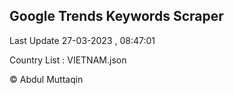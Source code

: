 

## Google Trends Keywords Scraper 
 
Last Update 27-03-2023 , 08:47:01

Country List :
VIETNAM.json



© Abdul Muttaqin 
